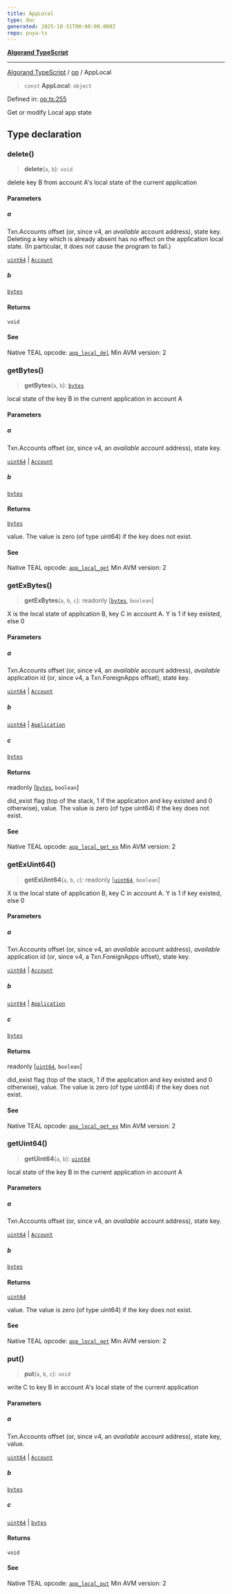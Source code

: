 ```yaml
---
title: AppLocal
type: doc
generated: 2025-10-31T00:00:00.000Z
repo: puya-ts
---
```


[**Algorand TypeScript**](docs/_md/README)

---

[Algorand TypeScript](docs/_md/modules) / [op](/reference/algorand-typescript/api/op/readme/) / AppLocal

> `const` **AppLocal**: `object`

Defined in: [op.ts:255](https://github.com/algorandfoundation/puya-ts/blob/main/packages/algo-ts/src/op.ts#L255)

Get or modify Local app state

## Type declaration

### delete()

> **delete**(`a`, `b`): `void`

delete key B from account A's local state of the current application

#### Parameters

##### a

Txn.Accounts offset (or, since v4, an _available_ account address), state key.
Deleting a key which is already absent has no effect on the application local state. (In particular, it does _not_ cause the program to fail.)

[`uint64`](/reference/algorand-typescript/api/index/type-aliases/uint64/) | [`Account`](/reference/algorand-typescript/api/index/type-aliases/account/)

##### b

[`bytes`](/reference/algorand-typescript/api/index/type-aliases/bytes/)

#### Returns

`void`

#### See

Native TEAL opcode: [`app_local_del`](https://dev.algorand.co/reference/algorand-teal/opcodes#app_local_del)
Min AVM version: 2

### getBytes()

> **getBytes**(`a`, `b`): [`bytes`](/reference/algorand-typescript/api/index/type-aliases/bytes/)

local state of the key B in the current application in account A

#### Parameters

##### a

Txn.Accounts offset (or, since v4, an _available_ account address), state key.

[`uint64`](/reference/algorand-typescript/api/index/type-aliases/uint64/) | [`Account`](/reference/algorand-typescript/api/index/type-aliases/account/)

##### b

[`bytes`](/reference/algorand-typescript/api/index/type-aliases/bytes/)

#### Returns

[`bytes`](/reference/algorand-typescript/api/index/type-aliases/bytes/)

value. The value is zero (of type uint64) if the key does not exist.

#### See

Native TEAL opcode: [`app_local_get`](https://dev.algorand.co/reference/algorand-teal/opcodes#app_local_get)
Min AVM version: 2

### getExBytes()

> **getExBytes**(`a`, `b`, `c`): readonly \[[`bytes`](/reference/algorand-typescript/api/index/type-aliases/bytes/), `boolean`\]

X is the local state of application B, key C in account A. Y is 1 if key existed, else 0

#### Parameters

##### a

Txn.Accounts offset (or, since v4, an _available_ account address), _available_ application id (or, since v4, a Txn.ForeignApps offset), state key.

[`uint64`](/reference/algorand-typescript/api/index/type-aliases/uint64/) | [`Account`](/reference/algorand-typescript/api/index/type-aliases/account/)

##### b

[`uint64`](/reference/algorand-typescript/api/index/type-aliases/uint64/) | [`Application`](/reference/algorand-typescript/api/index/type-aliases/application/)

##### c

[`bytes`](/reference/algorand-typescript/api/index/type-aliases/bytes/)

#### Returns

readonly \[[`bytes`](/reference/algorand-typescript/api/index/type-aliases/bytes/), `boolean`\]

did_exist flag (top of the stack, 1 if the application and key existed and 0 otherwise), value. The value is zero (of type uint64) if the key does not exist.

#### See

Native TEAL opcode: [`app_local_get_ex`](https://dev.algorand.co/reference/algorand-teal/opcodes#app_local_get_ex)
Min AVM version: 2

### getExUint64()

> **getExUint64**(`a`, `b`, `c`): readonly \[[`uint64`](/reference/algorand-typescript/api/index/type-aliases/uint64/), `boolean`\]

X is the local state of application B, key C in account A. Y is 1 if key existed, else 0

#### Parameters

##### a

Txn.Accounts offset (or, since v4, an _available_ account address), _available_ application id (or, since v4, a Txn.ForeignApps offset), state key.

[`uint64`](/reference/algorand-typescript/api/index/type-aliases/uint64/) | [`Account`](/reference/algorand-typescript/api/index/type-aliases/account/)

##### b

[`uint64`](/reference/algorand-typescript/api/index/type-aliases/uint64/) | [`Application`](/reference/algorand-typescript/api/index/type-aliases/application/)

##### c

[`bytes`](/reference/algorand-typescript/api/index/type-aliases/bytes/)

#### Returns

readonly \[[`uint64`](/reference/algorand-typescript/api/index/type-aliases/uint64/), `boolean`\]

did_exist flag (top of the stack, 1 if the application and key existed and 0 otherwise), value. The value is zero (of type uint64) if the key does not exist.

#### See

Native TEAL opcode: [`app_local_get_ex`](https://dev.algorand.co/reference/algorand-teal/opcodes#app_local_get_ex)
Min AVM version: 2

### getUint64()

> **getUint64**(`a`, `b`): [`uint64`](/reference/algorand-typescript/api/index/type-aliases/uint64/)

local state of the key B in the current application in account A

#### Parameters

##### a

Txn.Accounts offset (or, since v4, an _available_ account address), state key.

[`uint64`](/reference/algorand-typescript/api/index/type-aliases/uint64/) | [`Account`](/reference/algorand-typescript/api/index/type-aliases/account/)

##### b

[`bytes`](/reference/algorand-typescript/api/index/type-aliases/bytes/)

#### Returns

[`uint64`](/reference/algorand-typescript/api/index/type-aliases/uint64/)

value. The value is zero (of type uint64) if the key does not exist.

#### See

Native TEAL opcode: [`app_local_get`](https://dev.algorand.co/reference/algorand-teal/opcodes#app_local_get)
Min AVM version: 2

### put()

> **put**(`a`, `b`, `c`): `void`

write C to key B in account A's local state of the current application

#### Parameters

##### a

Txn.Accounts offset (or, since v4, an _available_ account address), state key, value.

[`uint64`](/reference/algorand-typescript/api/index/type-aliases/uint64/) | [`Account`](/reference/algorand-typescript/api/index/type-aliases/account/)

##### b

[`bytes`](/reference/algorand-typescript/api/index/type-aliases/bytes/)

##### c

[`uint64`](/reference/algorand-typescript/api/index/type-aliases/uint64/) | [`bytes`](/reference/algorand-typescript/api/index/type-aliases/bytes/)

#### Returns

`void`

#### See

Native TEAL opcode: [`app_local_put`](https://dev.algorand.co/reference/algorand-teal/opcodes#app_local_put)
Min AVM version: 2
